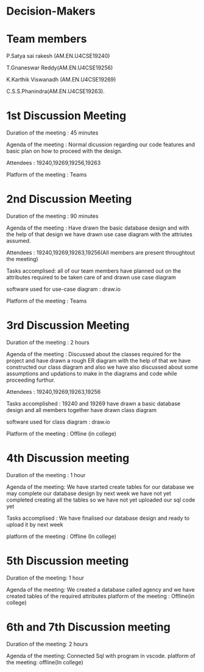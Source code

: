 # Decision-Makers

# Team members

P.Satya sai rakesh (AM.EN.U4CSE19240)

T.Gnaneswar Reddy(AM.EN.U4CSE19256)

K.Karthik Viswanadh (AM.EN.U4CSE19269)

C.S.S.Phanindra(AM.EN.U4CSE19263).

# 1st Discussion Meeting

Duration of the meeting : 45 minutes

Agenda of the meeting : Normal dicussion regarding our code features  and basic plan on how to proceed with the design.

Attendees : 19240,19269,19256,19263

Platform of the meeting : Teams

# 2nd Discussion Meeting

Duration of the meeting : 90 minutes

Agenda of the meeting : Have drawn the basic database design and with the help of that design we have drawn use case diagram with the attriutes assumed.

Attendees : 19240,19269,19263,19256(All members are present throughtout the meeting)

Tasks accomplised: all of our team members have planned out on the attributes required to be taken care of and drawn use case diagram

software used for use-case diagram : draw.io

Platform of the meeting : Teams


# 3rd Discussion Meeting

Duration of the meeting : 2 hours

Agenda of the meeting : Discussed about the classes required for the project and have drawn a rough ER diagram with the help of that we have constructed our class diagram and also we have also discussed about some assumptions and updations to make in the diagrams and code while proceeding furthur.

Attendees : 19240,19269,19263,19256

Tasks accomplished : 19240 and 19269 have drawn a basic database design and all members together have drawn class diagram

software used for class diagram : draw.io

Platform of the meeting : Offline (in college)

# 4th Discussion meeting

Duration of the meeting : 1 hour

Agenda of the meeting: We have started create tables for our database we may complete our database design by next week we have not yet completed creating all the tables so we have not yet uploaded our sql code yet

Tasks accomplised : We have finalised our database design and ready to upload it by next week

platform of the meeting : Offline (In college)

# 5th Discussion meeting

Duration of the meeting: 1 hour

Agenda of the meeting: We created a database called agency and we have created tables of the required attributes
platform of the meeting : Offline(in college)

# 6th and 7th Discussion meeting

Duration of the meeting: 2 hours

Agenda of the meeting: Connected Sql with program in vscode.
platform of the meeting: offline(In college)
